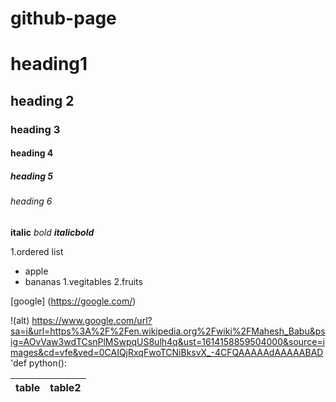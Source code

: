 # github-page
# heading1

## heading 2

### heading 3
#### heading 4
##### heading 5
###### heading 6

**italic**
*bold*
***italicbold***

1.ordered list
 
- apple
- bananas
1.vegitables
2.fruits

[google] (https://google.com/)

!(alt) https://www.google.com/url?sa=i&url=https%3A%2F%2Fen.wikipedia.org%2Fwiki%2FMahesh_Babu&psig=AOvVaw3wdTCsnPlMSwpqUS8ulh4q&ust=1614158859504000&source=images&cd=vfe&ved=0CAIQjRxqFwoTCNiBksvX_-4CFQAAAAAdAAAAABAD
'def python():

 table| table2
 -----|-------
